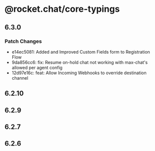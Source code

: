 # @rocket.chat/core-typings

## 6.3.0

### Patch Changes

- e14ec5081: Added and Improved Custom Fields form to Registration Flow
- 9da856cc6: fix: Resume on-hold chat not working with max-chat's allowed per agent config
- 12d97e16c: feat: Allow Incoming Webhooks to override destination channel

## 6.2.10

## 6.2.9

## 6.2.7

## 6.2.6
